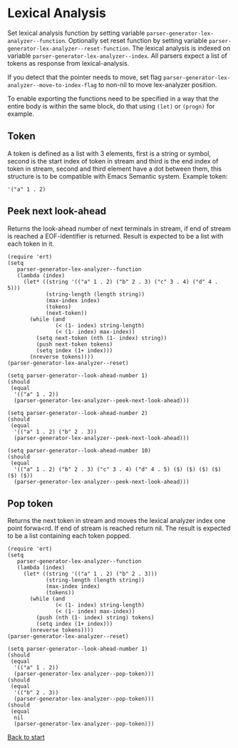 # Lexical Analysis

Set lexical analysis function by setting variable `parser-generator-lex-analyzer--function`. Optionally set reset function by setting variable `parser-generator-lex-analyzer--reset-function`. The lexical analysis is indexed on variable `parser-generator-lex-analyzer--index`. All parsers expect a list of tokens as response from lexical-analysis.

If you detect that the pointer needs to move, set flag `parser-generator-lex-analyzer--move-to-index-flag` to non-nil to move lex-analyzer position.

To enable exporting the functions need to be specified in a way that the entire body is within the same block, do that using `(let)` or `(progn)` for example.

## Token

A token is defined as a list with 3 elements, first is a string or symbol, second is the start index of token in stream and third is the end index of token in stream, second and third element have a dot between them, this structure is to be compatible with Emacs Semantic system. Example token:

``` emacs-lisp
'("a" 1 . 2)
```

## Peek next look-ahead

Returns the look-ahead number of next terminals in stream, if end of stream is reached a EOF-identifier is returned. Result is expected to be a list with each token in it.

``` emacs-lisp
(require 'ert)
(setq
   parser-generator-lex-analyzer--function
   (lambda (index)
     (let* ((string '(("a" 1 . 2) ("b" 2 . 3) ("c" 3 . 4) ("d" 4 . 5)))
            (string-length (length string))
            (max-index index)
            (tokens)
            (next-token))
       (while (and
               (< (1- index) string-length)
               (< (1- index) max-index))
         (setq next-token (nth (1- index) string))
         (push next-token tokens)
         (setq index (1+ index)))
       (nreverse tokens))))
(parser-generator-lex-analyzer--reset)

(setq parser-generator--look-ahead-number 1)
(should
 (equal
  '(("a" 1 . 2))
  (parser-generator-lex-analyzer--peek-next-look-ahead)))

(setq parser-generator--look-ahead-number 2)
(should
 (equal
  '(("a" 1 . 2) ("b" 2 . 3))
  (parser-generator-lex-analyzer--peek-next-look-ahead)))

(setq parser-generator--look-ahead-number 10)
(should
 (equal
  '(("a" 1 . 2) ("b" 2 . 3) ("c" 3 . 4) ("d" 4 . 5) ($) ($) ($) ($) ($) ($))
  (parser-generator-lex-analyzer--peek-next-look-ahead)))
```

## Pop token

Returns the next token in stream and moves the lexical analyzer index one point forwa<rd. If end of stream is reached return nil. The result is expected to be a list containing each token popped.

``` emacs-lisp
(require 'ert)
(setq
   parser-generator-lex-analyzer--function
   (lambda (index)
     (let* ((string '(("a" 1 . 2) ("b" 2 . 3)))
            (string-length (length string))
            (max-index index)
            (tokens))
       (while (and
               (< (1- index) string-length)
               (< (1- index) max-index))
         (push (nth (1- index) string) tokens)
         (setq index (1+ index)))
       (nreverse tokens))))
(parser-generator-lex-analyzer--reset)

(setq parser-generator--look-ahead-number 1)
(should
 (equal
  '(("a" 1 . 2))
  (parser-generator-lex-analyzer--pop-token)))
(should
 (equal
  '(("b" 2 . 3))
  (parser-generator-lex-analyzer--pop-token)))
(should
 (equal
  nil
  (parser-generator-lex-analyzer--pop-token)))
```

[Back to start](../../../)
